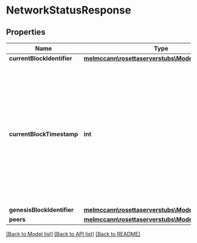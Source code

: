 # NetworkStatusResponse

## Properties
Name | Type | Description | Notes
------------ | ------------- | ------------- | -------------
**currentBlockIdentifier** | [**melmccann\rosettaserverstubs\Model\BlockIdentifier**](BlockIdentifier.md) |  | 
**currentBlockTimestamp** | **int** | The timestamp of the block in milliseconds since the Unix Epoch. The timestamp is stored in milliseconds because some blockchains produce blocks more often than once a second. | 
**genesisBlockIdentifier** | [**melmccann\rosettaserverstubs\Model\BlockIdentifier**](BlockIdentifier.md) |  | 
**peers** | [**melmccann\rosettaserverstubs\Model\Peer**](Peer.md) |  | 

[[Back to Model list]](../README.md#documentation-for-models) [[Back to API list]](../README.md#documentation-for-api-endpoints) [[Back to README]](../README.md)


